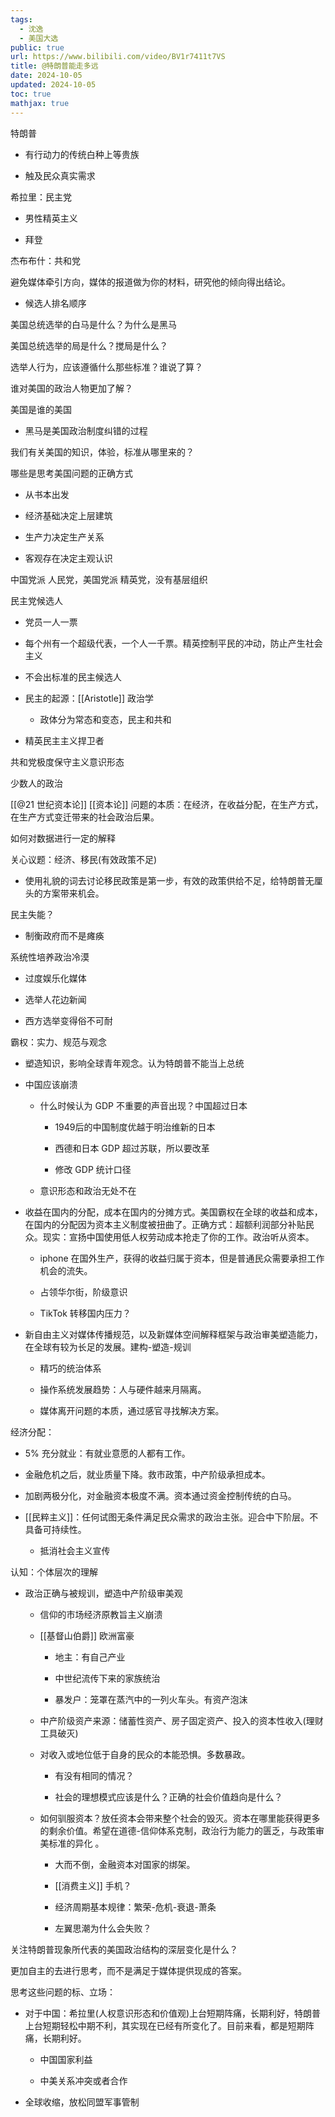 ```yaml
---
tags:
  - 沈逸
  - 美国大选
public: true
url: https://www.bilibili.com/video/BV1r7411t7VS
title: @特朗普能走多远
date: 2024-10-05
updated: 2024-10-05
toc: true
mathjax: true
---
```


特朗普

  + 有行动力的传统白种上等贵族

  + 触及民众真实需求

希拉里：民主党

  + 男性精英主义

  + 拜登

杰布布什：共和党

避免媒体牵引方向，媒体的报道做为你的材料，研究他的倾向得出结论。

  + 候选人排名顺序

美国总统选举的白马是什么？为什么是黑马

美国总统选举的局是什么？搅局是什么？

选举人行为，应该遵循什么那些标准？谁说了算？

谁对美国的政治人物更加了解？

美国是谁的美国

  + 黑马是美国政治制度纠错的过程

我们有关美国的知识，体验，标准从哪里来的？

哪些是思考美国问题的正确方式

  + 从书本出发

  + 经济基础决定上层建筑

  + 生产力决定生产关系

  + 客观存在决定主观认识

中国党派 人民党，美国党派 精英党，没有基层组织

民主党候选人

  + 党员一人一票

  + 每个州有一个超级代表，一个人一千票。精英控制平民的冲动，防止产生社会主义

  + 不会出标准的民主候选人

  + 民主的起源：[[Aristotle]] 政治学

    + 政体分为常态和变态，民主和共和

  + 精英民主主义捍卫者

共和党极度保守主义意识形态

少数人的政治

[[@21 世纪资本论]] [[资本论]] 问题的本质：在经济，在收益分配，在生产方式，在生产方式变迁带来的社会政治后果。

如何对数据进行一定的解释

关心议题：经济、移民(有效政策不足)

  + 使用礼貌的词去讨论移民政策是第一步，有效的政策供给不足，给特朗普无厘头的方案带来机会。

民主失能？

  + 制衡政府而不是瘫痪

系统性培养政治冷漠

  + 过度娱乐化媒体

  + 选举人花边新闻

  + 西方选举变得俗不可耐

霸权：实力、规范与观念

  + 塑造知识，影响全球青年观念。认为特朗普不能当上总统

  + 中国应该崩溃

    + 什么时候认为 GDP 不重要的声音出现？中国超过日本

      + 1949后的中国制度优越于明治维新的日本

      + 西德和日本 GDP 超过苏联，所以要改革

      + 修改 GDP 统计口径

    + 意识形态和政治无处不在

  + 收益在国内的分配，成本在国内的分摊方式。美国霸权在全球的收益和成本，在国内的分配因为资本主义制度被扭曲了。正确方式：超额利润部分补贴民众。现实：宣扬中国使用低人权劳动成本抢走了你的工作。政治听从资本。

    + iphone 在国外生产，获得的收益归属于资本，但是普通民众需要承担工作机会的流失。

    + 占领华尔街，阶级意识

    + TikTok 转移国内压力？

  + 新自由主义对媒体传播规范，以及新媒体空间解释框架与政治审美塑造能力，在全球有较为长足的发展。建构-塑造-规训

    + 精巧的统治体系

    + 操作系统发展趋势：人与硬件越来月隔离。

    + 媒体离开问题的本质，通过感官寻找解决方案。

经济分配：

  + 5% 充分就业：有就业意愿的人都有工作。

  + 金融危机之后，就业质量下降。救市政策，中产阶级承担成本。

  + 加剧两极分化，对金融资本极度不满。资本通过资金控制传统的白马。

  + [[民粹主义]]：任何试图无条件满足民众需求的政治主张。迎合中下阶层。不具备可持续性。

    + 抵消社会主义宣传

认知：个体层次的理解

  + 政治正确与被规训，塑造中产阶级审美观

    + 信仰的市场经济原教旨主义崩溃

    + [[基督山伯爵]] 欧洲富豪

      + 地主：有自己产业

      + 中世纪流传下来的家族统治

      + 暴发户：笼罩在蒸汽中的一列火车头。有资产泡沫

    + 中产阶级资产来源：储蓄性资产、房子固定资产、投入的资本性收入(理财工具破灭)

    + 对收入或地位低于自身的民众的本能恐惧。多数暴政。

      + 有没有相同的情况？

      + 社会的理想模式应该是什么？正确的社会价值趋向是什么？

    + 如何驯服资本？放任资本会带来整个社会的毁灭。资本在哪里能获得更多的剩余价值。希望在道德-信仰体系克制，政治行为能力的匮乏，与政策审美标准的异化 。

      + 大而不倒，金融资本对国家的绑架。

      + [[消费主义]] 手机？

      + 经济周期基本规律：繁荣-危机-衰退-萧条

      + 左翼思潮为什么会失败？

关注特朗普现象所代表的美国政治结构的深层变化是什么？

更加自主的去进行思考，而不是满足于媒体提供现成的答案。

思考这些问题的标、立场：

  + 对于中国：希拉里(人权意识形态和价值观)上台短期阵痛，长期利好，特朗普上台短期轻松中期不利，其实现在已经有所变化了。目前来看，都是短期阵痛，长期利好。

    + 中国国家利益

    + 中美关系冲突或者合作

  + 全球收缩，放松同盟军事管制
